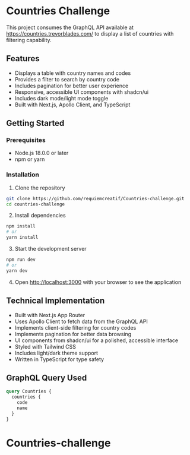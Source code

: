 # Countries Challenge

This project consumes the GraphQL API available at https://countries.trevorblades.com/ to display a list of countries with filtering capability.

## Features

- Displays a table with country names and codes
- Provides a filter to search by country code
- Includes pagination for better user experience
- Responsive, accessible UI components with shadcn/ui
- Includes dark mode/light mode toggle
- Built with Next.js, Apollo Client, and TypeScript

## Getting Started

### Prerequisites

- Node.js 18.0.0 or later
- npm or yarn

### Installation

1. Clone the repository

```bash
git clone https://github.com/requiemcreatif/Countries-challenge.git
cd countries-challenge
```

2. Install dependencies

```bash
npm install
# or
yarn install
```

3. Start the development server

```bash
npm run dev
# or
yarn dev
```

4. Open [http://localhost:3000](http://localhost:3000) with your browser to see the application

## Technical Implementation

- Built with Next.js App Router
- Uses Apollo Client to fetch data from the GraphQL API
- Implements client-side filtering for country codes
- Implements pagination for better data browsing
- UI components from shadcn/ui for a polished, accessible interface
- Styled with Tailwind CSS
- Includes light/dark theme support
- Written in TypeScript for type safety

## GraphQL Query Used

```graphql
query Countries {
  countries {
    code
    name
  }
}
```

# Countries-challenge
